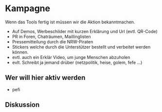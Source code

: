 # Kampagne
Wenn das Tools fertig ist müssen wir die Aktion bekanntmachen.

* Auf Demos, Werbeschilder mit kurzen Erklärung und Url (evtl. QR-Code)
* PR in Foren, Chaträumen, Maillinglisten
* Pressemitteilung durch die NRW-Piraten 
* Stickers welche durch die Unterstützer bestellt und verbeitet werden können.
* evtl. auch ein Erklär Video, um junge Menschen abzuholen
* evlt. Schreibt ja jemand drüber (netzpolitik, heise, golem, fefe ...)

## Wer will hier aktiv werden 
* pefi


## Diskussion

